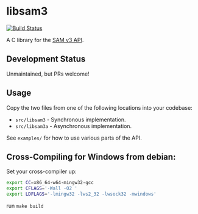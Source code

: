 # libsam3

[![Build Status](https://travis-ci.org/i2p/libsam3.svg?branch=master)](https://travis-ci.org/i2p/libsam3)

A C library for the [SAM v3 API](https://geti2p.net/en/docs/api/samv3).

## Development Status

Unmaintained, but PRs welcome!

## Usage

Copy the two files from one of the following locations into your codebase:

- `src/libsam3` - Synchronous implementation.
- `src/libsam3a` - Asynchronous implementation.

See `examples/` for how to use various parts of the API.

## Cross-Compiling for Windows from debian:

Set your cross-compiler up:

``` sh
export CC=x86_64-w64-mingw32-gcc
export CFLAGS='-Wall -O2 '
export LDFLAGS='-lmingw32 -lws2_32 -lwsock32 -mwindows'
```

run `make build`
